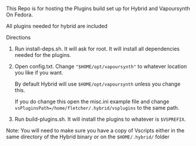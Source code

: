 This Repo is for hosting the Plugins build set up for Hybrid and Vapoursynth On Fedora.

All plugins needed for hybrid are included

Directions

1. Run install-deps.sh. It will ask for root. It will install all dependencies needed for the plugins.
    
2. Open config.txt. Change `"$HOME/opt/vapoursynth"` to whatever location you like if you want. 
 
   By default Hybrid will use `$HOME/opt/vapoursynth` unless you change this. 
   
   If you do change this open the misc.ini example file and change `vsPluginsPath=/home/fletcher/.hybrid/vsplugins` to the same path. 
   
3. Run build-plugins.sh. It will install the plugins to whatever is `$VSPREFIX`.

Note: You will need to make sure you have a copy of Vscripts either in the same directory of the Hybrid binary or on the `$HOME/.hybrid/` folder
